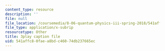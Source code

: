 ```yaml
---
content_type: resource
description: ''
file: null
file_location: /coursemedia/8-06-quantum-physics-iii-spring-2018/541affc80faea8bdc46074db237665ec_GZzrMyY01tE.srt
file_type: application/x-subrip
resourcetype: Other
title: 3play caption file
uid: 541affc8-0fae-a8bd-c460-74db237665ec
---
```

